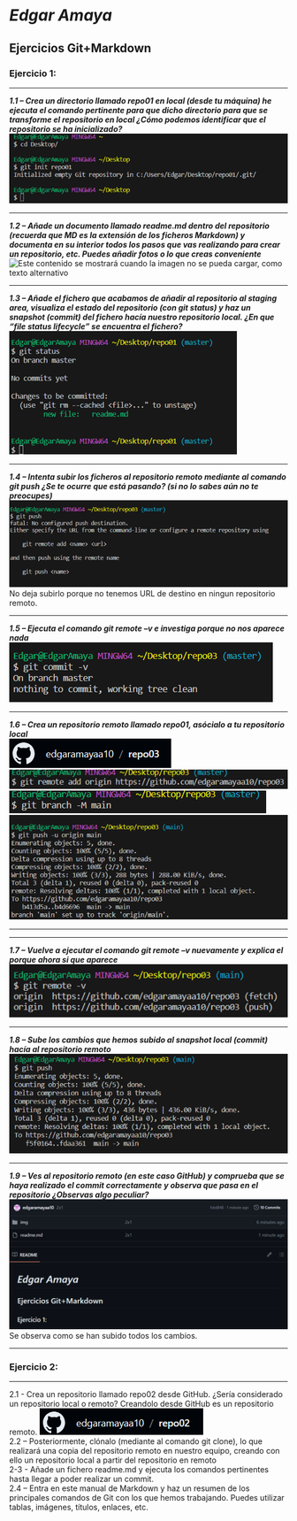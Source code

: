 # *Edgar Amaya*
## **Ejercicios Git+Markdown**
### Ejercicio 1:
***
***1.1 – Crea un directorio llamado repo01 en local (desde tu máquina) he ejecuta el comando pertinente para que dicho directorio para que se transforme el repositorio en local ¿Cómo podemos identificar que el repositorio se ha inicializado?***    
![Este contenido se mostrará cuando la imagen no se pueda cargar, como texto alternativo](/img/git%20init.png "Primer Paso")
***
***1.2 – Añade un documento llamado readme.md dentro del repositorio (recuerda que MD es la extensión de los ficheros Markdown) y documenta en su interior todos los pasos que vas realizando para crear un repositorio, etc. Puedes añadir fotos o lo que creas conveniente***  
![Este contenido se mostrará cuando la imagen no se pueda cargar, como texto alternativo](/img/añade%20readme.png)
***
***1.3 – Añade el fichero que acabamos de añadir al repositorio al staging area, visualiza el estado del repositorio (con git status) y haz un snapshot (commit) del fichero hacía nuestro repositorio local. ¿En que “file status lifecycle” se encuentra el fichero?***  
![Este contenido se mostrará cuando la imagen no se pueda cargar, como texto alternativo](/img/git%20status.png "Tercer paso")
***
***1.4 – Intenta subir los ficheros al repositorio remoto mediante al comando git push ¿Se te ocurre que está pasando? (si no lo sabes aún no te preocupes)***  
![Este contenido se mostrará cuando la imagen no se pueda cargar, como texto alternativo](/img/git%20push.png "Cuarto paso")  
No deja subirlo porque no tenemos URL de destino en ningun repositorio remoto.
***
***1.5 – Ejecuta el comando git remote –v e investiga porque no nos aparece nada***  
![Este contenido se mostrará cuando la imagen no se pueda cargar, como texto alternativo](/img/git%20commit%20-v.png "Quinto paso")
***
***1.6 – Crea un repositorio remoto llamado repo01, asócialo a tu repositorio local***  
![Este contenido se mostrará cuando la imagen no se pueda cargar, como texto alternativo](/img/repositorio%20remoto.png "Sexto paso")
![Este contenido se mostrará cuando la imagen no se pueda cargar, como texto alternativo](/img/git%20remote%20add%20origin.png "Sexto paso")  
![Este contenido se mostrará cuando la imagen no se pueda cargar, como texto alternativo](/img/git%20branch.png "Sexto paso")  
![Este contenido se mostrará cuando la imagen no se pueda cargar, como texto alternativo](/img/git%20push%20-u.png "Sexto paso")
***
***
***1.7 – Vuelve a ejecutar el comando git remote –v nuevamente y explica el porque ahora si que aparece***  
![Este contenido se mostrará cuando la imagen no se pueda cargar, como texto alternativo](/img/git%20remote%20-v.png "Septimo paso")
***
***1.8 – Sube los cambios que hemos subido al snapshot local (commit) hacía al repositorio remoto***  
![Este contenido se mostrará cuando la imagen no se pueda cargar, como texto alternativo](/img/git%20push%20final.png "Octavo paso")
***
***1.9 – Ves al repositorio remoto (en este caso GitHub) y comprueba que se haya realizado el commit correctamente y observa que pasa en el repositorio ¿Observas algo peculiar?***  
![Este contenido se mostrará cuando la imagen no se pueda cargar, como texto alternativo](/img/1.9.png "Noveno paso")
Se observa como se han subido todos los cambios.
***
### Ejercicio 2:
***
2.1 - Crea un repositorio llamado repo02 desde GitHub. ¿Sería considerado un repositorio
local o remoto? 
Creandolo desde GitHub es un repositorio remoto.
![Este contenido se mostrará cuando la imagen no se pueda cargar, como texto alternativo](/img%20ej2/repo02%20github.png "Primer paso")   
 2.2 – Posteriormente, clónalo (mediante al comando git clone), lo que realizará una copia del repositorio remoto en nuestro equipo, creando con ello un repositorio local a partir del repositorio en remoto    
 2-3 - Añade un fichero readme.md y ejecuta los comandos pertinentes hasta llegar a poder
realizar un commit.  
 2.4 – Entra en este manual de Markdown y haz un resumen de los principales comandos de
Git con los que hemos trabajando. Puedes utilizar tablas, imágenes, títulos, enlaces, etc.


